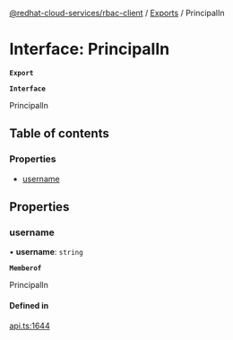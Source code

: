 [@redhat-cloud-services/rbac-client](../README.md) / [Exports](../modules.md) / PrincipalIn

# Interface: PrincipalIn

**`Export`**

**`Interface`**

PrincipalIn

## Table of contents

### Properties

- [username](PrincipalIn.md#username)

## Properties

### username

• **username**: `string`

**`Memberof`**

PrincipalIn

#### Defined in

[api.ts:1644](https://github.com/mkholjuraev/javascript-clients/blob/master/packages/rbac/api.ts#L1644)
